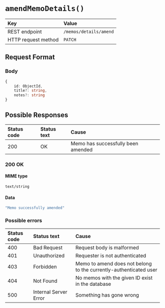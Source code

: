 # `amendMemoDetails()`

| Key                 | Value                  |
| :------------------ | :--------------------- |
| REST endpoint       | `/memos/details/amend` |
| HTTP request method | `PATCH`                |

## Request Format

### Body

```typescript
{
    id: ObjectId,
    title?: string,
    notes?: string
}
```

## Possible Responses

| Status code | Status text | Cause                              |
| :---------- | :---------- | :--------------------------------- |
| 200         | OK          | Memo has successfully been amended |

### 200 OK

#### MIME type

`text/string`

#### Data

```typescript
"Memo successfully amended"
```

### Possible errors

| Status code | Status text           | Cause                                                             |
| :---------- | :-------------------- | :---------------------------------------------------------------- |
| 400         | Bad Request           | Request body is malformed                                         |
| 401         | Unauthorized          | Requester is not authenticated                                    |
| 403         | Forbidden             | Memo to amend does not belong to the currently-authenticated user |
| 404         | Not Found             | No memos with the given ID exist in the database                  |
| 500         | Internal Server Error | Something has gone wrong                                          |
